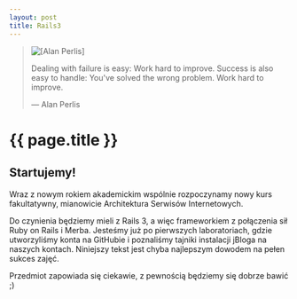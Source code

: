 ```yaml
---
layout: post
title: Rails3
---
```


<blockquote>
<img src="../../../../images/alan-perlis.gif" alt="[Alan Perlis]" />
<p>
  Dealing with failure is easy: Work hard to improve. Success is also
  easy to handle: You've solved the wrong problem. Work hard to improve.
</p>
<p class="author">— Alan Perlis</p>
</blockquote>

# {{ page.title }}

## Startujemy!

 Wraz z nowym rokiem akademickim wspólnie rozpoczynamy nowy kurs fakultatywny, mianowicie Architektura Serwisów Internetowych.
 
 Do czynienia będziemy mieli z Rails 3, a więc frameworkiem z połączenia sił Ruby on Rails i Merba. Jesteśmy już po pierwszych laboratoriach, gdzie utworzyliśmy konta na GitHubie i poznaliśmy tajniki instalacji jBloga na naszych kontach. Niniejszy tekst jest chyba najlepszym dowodem na pełen sukces zajęć.
 
 Przedmiot zapowiada się ciekawie, z pewnością będziemy się dobrze bawić ;)